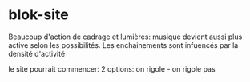 # blok-site
Beaucoup d'action de cadrage et lumières: musique devient aussi plus active selon les possibilités. Les enchainements sont infuencés par la densité d'activité



le site pourrait commencer: 2 options:
on rigole - on rigole pas
